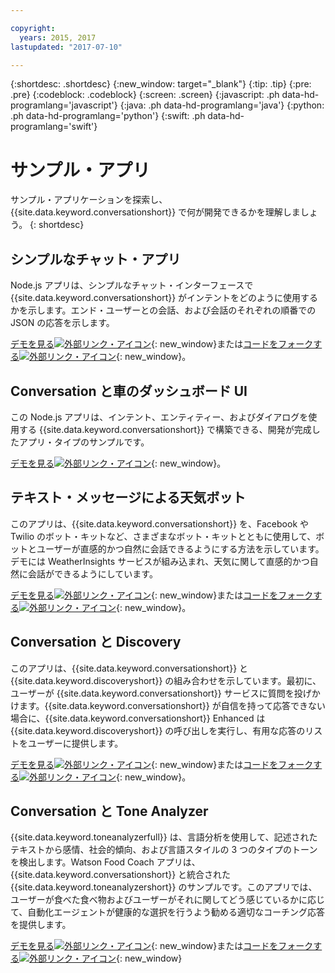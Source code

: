 ```yaml
---

copyright:
  years: 2015, 2017
lastupdated: "2017-07-10"

---
```


{:shortdesc: .shortdesc}
{:new_window: target="_blank"}
{:tip: .tip}
{:pre: .pre}
{:codeblock: .codeblock}
{:screen: .screen}
{:javascript: .ph data-hd-programlang='javascript'}
{:java: .ph data-hd-programlang='java'}
{:python: .ph data-hd-programlang='python'}
{:swift: .ph data-hd-programlang='swift'}

# サンプル・アプリ

サンプル・アプリケーションを探索し、{{site.data.keyword.conversationshort}} で何が開発できるかを理解しましょう。
{: shortdesc}

## シンプルなチャット・アプリ

Node.js アプリは、シンプルなチャット・インターフェースで {{site.data.keyword.conversationshort}} がインテントをどのように使用するかを示します。エンド・ユーザーとの会話、および会話のそれぞれの順番での JSON の応答を示します。

[デモを見る![外部リンク・アイコン](../../icons/launch-glyph.svg "外部リンク・アイコン")](http://conversation-simple.mybluemix.net/){: new_window}または[コードをフォークする![外部リンク・アイコン](../../icons/launch-glyph.svg "外部リンク・アイコン")](https://github.com/watson-developer-cloud/conversation-simple){: new_window}。

## Conversation と車のダッシュボード UI

この Node.js アプリは、インテント、エンティティー、およびダイアログを使用する {{site.data.keyword.conversationshort}} で構築できる、開発が完成したアプリ・タイプのサンプルです。

[デモを見る![外部リンク・アイコン](../../icons/launch-glyph.svg "外部リンク・アイコン")](https://conversation-demo.mybluemix.net/){: new_window}。

## テキスト・メッセージによる天気ボット

このアプリは、{{site.data.keyword.conversationshort}} を、Facebook や Twilio のボット・キットなど、さまざまなボット・キットとともに使用して、ボットとユーザーが直感的かつ自然に会話できるようにする方法を示しています。デモには WeatherInsights サービスが組み込まれ、天気に関して直感的かつ自然に会話ができるようにしています。

 [デモを見る![外部リンク・アイコン](../../icons/launch-glyph.svg "外部リンク・アイコン")](https://text-bot.mybluemix.net/  ){: new_window}または[コードをフォークする![外部リンク・アイコン](../../icons/launch-glyph.svg "外部リンク・アイコン")](https://github.com/watson-developer-cloud/text-bot){: new_window}。

## Conversation と Discovery

このアプリは、{{site.data.keyword.conversationshort}} と {{site.data.keyword.discoveryshort}} の組み合わせを示しています。最初に、ユーザーが {{site.data.keyword.conversationshort}} サービスに質問を投げかけます。{{site.data.keyword.conversationshort}} が自信を持って応答できない場合に、{{site.data.keyword.conversationshort}} Enhanced は {{site.data.keyword.discoveryshort}} の呼び出しを実行し、有用な応答のリストをユーザーに提供します。

[デモを見る![外部リンク・アイコン](../../icons/launch-glyph.svg "外部リンク・アイコン")](https://conversation-with-discovery-within-ui.mybluemix.net/){: new_window}または[コードをフォークする![外部リンク・アイコン](../../icons/launch-glyph.svg "外部リンク・アイコン")](https://github.com/watson-developer-cloud/conversation-enhanced){: new_window}。

## Conversation と Tone Analyzer

{{site.data.keyword.toneanalyzerfull}} は、言語分析を使用して、記述されたテキストから感情、社会的傾向、および言語スタイルの 3 つのタイプのトーンを検出します。Watson Food Coach アプリは、{{site.data.keyword.conversationshort}} と統合された {{site.data.keyword.toneanalyzershort}} のサンプルです。このアプリでは、ユーザーが食べた食べ物およびユーザーがそれに関してどう感じているかに応じて、自動化エージェントが健康的な選択を行うよう勧める適切なコーチング応答を提供します。

[デモを見る![外部リンク・アイコン](../../icons/launch-glyph.svg "外部リンク・アイコン")](https://food-coach.mybluemix.net/){: new_window}または[コードをフォークする![外部リンク・アイコン](../../icons/launch-glyph.svg "外部リンク・アイコン")](https://github.com/watson-developer-cloud/food-coach){: new_window}

